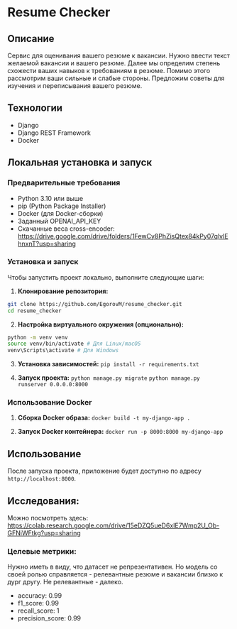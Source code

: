 # Resume Checker

## Описание
Сервис для оценивания вашего резюме к вакансии. Нужно ввести текст желаемой вакансии и вашего резюме. 
Далее мы определим степень схожести ваших навыков к требованиям в резюме. Помимо этого рассмотрим ваши сильные и слабые стороны.
Предложим советы для изучения и переписывания вашего резюме.

## Технологии
- Django
- Django REST Framework
- Docker

## Локальная установка и запуск

### Предварительные требования
- Python 3.10 или выше
- pip (Python Package Installer)
- Docker (для Docker-сборки)
- Заданный OPENAI_API_KEY
- Скачанные веса cross-encoder: https://drive.google.com/drive/folders/1FewCy8PhZisQtex84kPy07qlvlEhnxnT?usp=sharing


### Установка и запуск
Чтобы запустить проект локально, выполните следующие шаги:

1. **Клонирование репозитория:**
```bash
git clone https://github.com/EgorovM/resume_checker.git
cd resume_checker
```
2. **Настройка виртуального окружения (опционально):**
```bash
python -m venv venv
source venv/bin/activate # Для Linux/macOS
venv\Scripts\activate # Для Windows
```

3. **Установка зависимостей:**
`pip install -r requirements.txt`


4. **Запуск проекта:**
`python manage.py migrate`
`python manage.py runserver 0.0.0.0:8000`

### Использование Docker

1. **Сборка Docker образа:**
`docker build -t my-django-app .`

2. **Запуск Docker контейнера:**
`docker run -p 8000:8000 my-django-app`

## Использование

После запуска проекта, приложение будет доступно по адресу `http://localhost:8000`.


## Исследования:
Можно посмотреть здесь:
https://colab.research.google.com/drive/15eDZQ5ueD6xIE7Wmp2U_Ob-GFNiWFtkg?usp=sharing

### Целевые метрики:
Нужно иметь в виду, что датасет не репрезентативен. Но модель со своей ролью справляется - релевантные резюме и вакансии близко к дург другу. Не релевантные - далеко.

- accuracy: 0.99
- f1_score: 0.99
- recall_score: 1
- precision_score: 0.99
